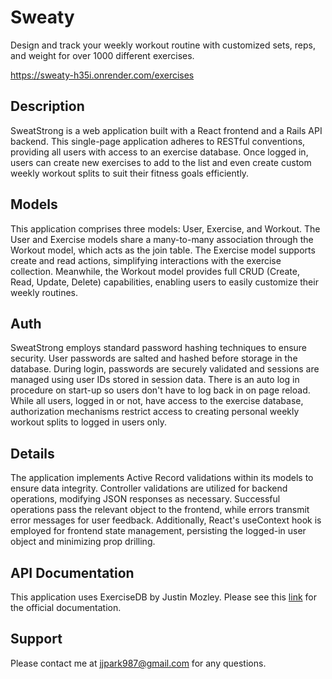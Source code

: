 # Sweaty

Design and track your weekly workout routine with customized sets, reps, and weight for over 1000 different exercises.

https://sweaty-h35i.onrender.com/exercises

## Description

SweatStrong is a web application built with a React frontend and a Rails API backend. This single-page application adheres to RESTful conventions, providing all users with access to an exercise database. Once logged in, users can create new exercises to add to the list and even create custom weekly workout splits to suit their fitness goals efficiently.

## Models
This application comprises three models: User, Exercise, and Workout. The User and Exercise models share a many-to-many association through the Workout model, which acts as the join table. The Exercise model supports create and read actions, simplifying interactions with the exercise collection. Meanwhile, the Workout model provides full CRUD (Create, Read, Update, Delete) capabilities, enabling users to easily customize their weekly routines.

## Auth
SweatStrong employs standard password hashing techniques to ensure security. User passwords are salted and hashed before storage in the database. During login, passwords are securely validated and sessions are managed using user IDs stored in session data. There is an auto log in procedure on start-up so users don't have to log back in on page reload. While all users, logged in or not, have access to the exercise database, authorization mechanisms restrict access to creating personal weekly workout splits to logged in users only.

## Details
The application implements Active Record validations within its models to ensure data integrity. Controller validations are utilized for backend operations, modifying JSON responses as necessary. Successful operations pass the relevant object to the frontend, while errors transmit error messages for user feedback. Additionally, React's useContext hook is employed for frontend state management, persisting the logged-in user object and minimizing prop drilling.

## API Documentation
This application uses ExerciseDB by Justin Mozley. Please see this [link](https://rapidapi.com/justin-WFnsXH_t6/api/exercisedb) for the official documentation.

## Support
Please contact me at jjpark987@gmail.com for any questions.
